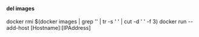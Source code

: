 #### del images
docker rmi $(docker images | grep '' | tr -s ' ' | cut -d ' ' -f 3)
docker run --add-host [Hostname]:[IPAddress]
